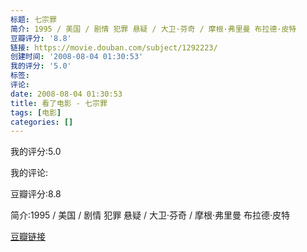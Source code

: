 ```yaml
---
标题: 七宗罪
简介: 1995 / 美国 / 剧情 犯罪 悬疑 / 大卫·芬奇 / 摩根·弗里曼 布拉德·皮特
豆瓣评分: '8.8'
链接: https://movie.douban.com/subject/1292223/
创建时间: '2008-08-04 01:30:53'
我的评分: '5.0'
标签:
评论:
date: 2008-08-04 01:30:53
title: 看了电影 - 七宗罪
tags: [电影]
categories: []
---
```


我的评分:5.0

我的评论:

豆瓣评分:8.8

简介:1995 / 美国 / 剧情 犯罪 悬疑 / 大卫·芬奇 / 摩根·弗里曼 布拉德·皮特

[豆瓣链接](https://movie.douban.com/subject/1292223/)

